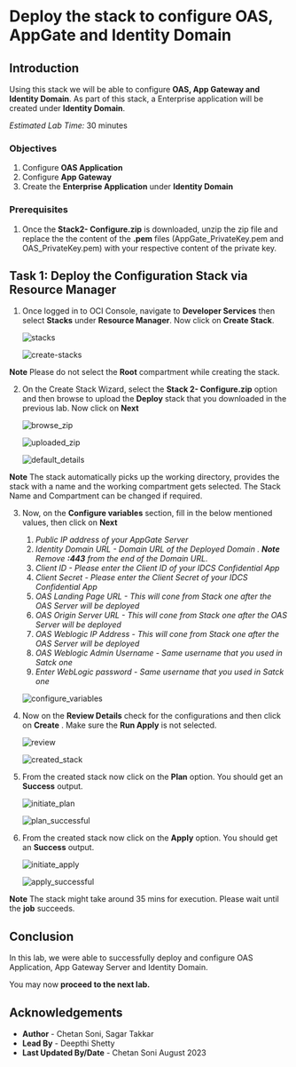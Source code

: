 # Deploy the stack to configure OAS, AppGate and Identity Domain

## Introduction

Using this stack we will be able to configure **OAS, App Gateway and Identity Domain**. As part of this stack, a Enterprise application will be created under **Identity Domain**.

*Estimated Lab Time:* 30 minutes

### Objectives

1.	Configure **OAS Application**
2. 	Configure **App Gateway**
3.	Create the **Enterprise Application** under **Identity Domain** 

### Prerequisites

1. Once the **Stack2- Configure.zip** is downloaded, unzip the zip file and replace the the content of the **.pem** files (AppGate\_PrivateKey.pem and OAS\_PrivateKey.pem) with your respective content of the private key.

## Task 1: Deploy the Configuration Stack via Resource Manager

1. Once logged in to OCI Console, navigate to **Developer Services** then select **Stacks** under **Resource Manager**. Now click on **Create Stack**.

	![stacks](./images/stacks.png "stacks")
	
	![create-stacks](./images/create-stacks.png "create-stacks")

**Note** Please do not select the **Root** compartment while creating the stack.
	
 
2. On the Create Stack Wizard, select the **Stack 2- Configure.zip** option and then browse to upload the **Deploy** stack that you downloaded in the previous lab. Now click on **Next**

	![browse_zip ](./images/browse_zip.jpg "browse_zip")
	
	![uploaded_zip](./images/uploaded_zip.jpg "uploaded_zip")
	
	![default_details](./images/default_details.jpg "default_details")
	
**Note** The stack automatically picks up the working directory, provides the stack with a name and the working compartment gets selected. The Stack Name and Compartment can be changed if required.

3. Now, on the **Configure variables** section, fill in the below mentioned values, then click on **Next**

	1. *Public IP address of your AppGate Server*
	2. *Identity Domain URL - Domain URL of the Deployed Domain . **Note** Remove **:443** from the end of the Domain URL.*
   	3. *Client ID - Please enter the Client ID of your IDCS Confidential App*
    4. *Client Secret - Please enter the Client Secret of your IDCS Confidential App*
	5. *OAS Landing Page URL - This will cone from Stack one after the OAS Server will be deployed*
	6. *OAS Origin Server URL - This will cone from Stack one after the OAS Server will be deployed*
	7. *OAS Weblogic IP Address - This will cone from Stack one after the OAS Server will be deployed*
	8. *OAS Weblogic Admin Username - Same username that you used in Satck one*
	8. *Enter WebLogic password - Same username that you used in Satck one*
    

	![configure_variables](./images/configure_variables.png "configure_variables")
	
	
4. Now on the **Review Details** check for the configurations and then click on **Create** . Make sure the **Run Apply** is not selected.

	![review](./images/review.png "review")
	
	![created_stack](./images/created_stack.png "created_stack")
	
9. From the created stack now click on the **Plan** option. You should get an **Success** output.

	![initiate_plan](./images/initiate_plan.png "initiate_plan")
	
	![plan_successful](./images/plan_successful.png "plan_successful")
	
9. From the created stack now click on the **Apply** option. You should get an **Success** output.	

	![initiate_apply](./images/initiate_apply.png "initiate_apply")

	![apply_successful](./images/apply_successful.png "apply_successful")
	
**Note** The stack might take around 35 mins for execution. Please wait until the **job** succeeds.

	
## Conclusion
 
In this lab, we were able to successfully deploy and configure OAS Application, App Gateway Server and Identity Domain. 

 You may now **proceed to the next lab.**

## Acknowledgements
* **Author** - Chetan Soni, Sagar Takkar
* **Lead By** - Deepthi Shetty 
* **Last Updated By/Date** - Chetan Soni August 2023


